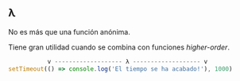 ## <span style="text-transform:lowercase">λ</span>

No es más que una función anónima.

Tiene gran utilidad cuando se combina con funciones *higher-order*.

```js
           v ------------------- λ ------------------- v
setTimeout(() => console.log('El tiempo se ha acabado!'), 1000)
```

